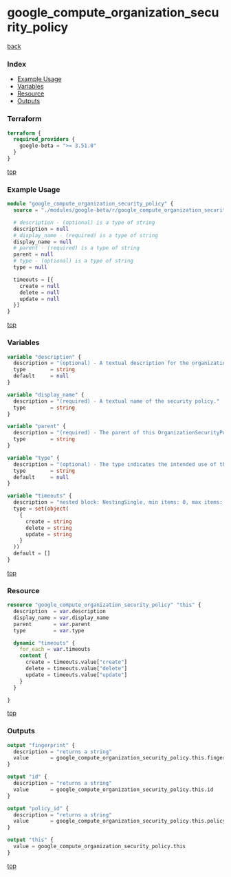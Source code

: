 # google_compute_organization_security_policy

[back](../google-beta.md)

### Index

- [Example Usage](#example-usage)
- [Variables](#variables)
- [Resource](#resource)
- [Outputs](#outputs)

### Terraform

```terraform
terraform {
  required_providers {
    google-beta = ">= 3.51.0"
  }
}
```

[top](#index)

### Example Usage

```terraform
module "google_compute_organization_security_policy" {
  source = "./modules/google-beta/r/google_compute_organization_security_policy"

  # description - (optional) is a type of string
  description = null
  # display_name - (required) is a type of string
  display_name = null
  # parent - (required) is a type of string
  parent = null
  # type - (optional) is a type of string
  type = null

  timeouts = [{
    create = null
    delete = null
    update = null
  }]
}
```

[top](#index)

### Variables

```terraform
variable "description" {
  description = "(optional) - A textual description for the organization security policy."
  type        = string
  default     = null
}

variable "display_name" {
  description = "(required) - A textual name of the security policy."
  type        = string
}

variable "parent" {
  description = "(required) - The parent of this OrganizationSecurityPolicy in the Cloud Resource Hierarchy.\nFormat: organizations/{organization_id} or folders/{folder_id}"
  type        = string
}

variable "type" {
  description = "(optional) - The type indicates the intended use of the security policy.\nFor organization security policies, the only supported type\nis \"FIREWALL\". Default value: \"FIREWALL\" Possible values: [\"FIREWALL\"]"
  type        = string
  default     = null
}

variable "timeouts" {
  description = "nested block: NestingSingle, min items: 0, max items: 0"
  type = set(object(
    {
      create = string
      delete = string
      update = string
    }
  ))
  default = []
}
```

[top](#index)

### Resource

```terraform
resource "google_compute_organization_security_policy" "this" {
  description  = var.description
  display_name = var.display_name
  parent       = var.parent
  type         = var.type

  dynamic "timeouts" {
    for_each = var.timeouts
    content {
      create = timeouts.value["create"]
      delete = timeouts.value["delete"]
      update = timeouts.value["update"]
    }
  }

}
```

[top](#index)

### Outputs

```terraform
output "fingerprint" {
  description = "returns a string"
  value       = google_compute_organization_security_policy.this.fingerprint
}

output "id" {
  description = "returns a string"
  value       = google_compute_organization_security_policy.this.id
}

output "policy_id" {
  description = "returns a string"
  value       = google_compute_organization_security_policy.this.policy_id
}

output "this" {
  value = google_compute_organization_security_policy.this
}
```

[top](#index)